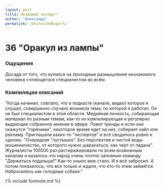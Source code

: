 ```yaml
---
layout: post
title: Незваный эксперт"
author: "Александр"
permalink: /UninvitedExpert/
---
```


# 36 "Оракул из лампы"

### Ощущения
Досада от того, что купился на проходные размышления незнакомого человека счтиющегося специалистом во всём

### Компиляция описаний
"Когда начинал, совпало, что в подкасте (канале, видео) которое я слушал, совершенно случано возникла тема, по которой я работал. Он не был специалистом в этой области. Медийная личность, собирающая материал по разным темам, как-то их компилирующая и регулярно выдающее собранное мнение в эфире. Ловит тренды и если они окажутся "горячими", некоторое время едет на них, собирает хайп или рекламу. Приглашали каких-то "экспертов" и всё сводилось ровно к одному: "Очередная "пустышка". Без перспектив и чистой воды мошенничество, от которого нужно шарахаться, как черт от ладана". Журналисты 100500 раз растиражировали по всем возможным каналам и казалось  что народ очень плотно запомнил команду "Держаться подальше!" Как-то уныло мне стало. И я всё забросил. А потом показалось, что все только и ждали, что кто-то этим займётся. Набросились как голодные собаки." 

{% include footnote.md %}
